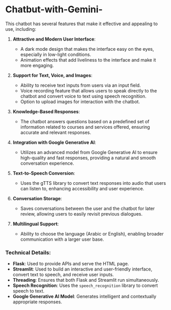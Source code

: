 # Chatbut-with-Gemini-

This chatbot has several features that make it effective and appealing to use, including:

1. **Attractive and Modern User Interface**:
    - A dark mode design that makes the interface easy on the eyes, especially in low-light conditions.
    - Animation effects that add liveliness to the interface and make it more engaging.

2. **Support for Text, Voice, and Images**:
    - Ability to receive text inputs from users via an input field.
    - Voice recording feature that allows users to speak directly to the chatbot and convert voice to text using speech recognition.
    - Option to upload images for interaction with the chatbot.

3. **Knowledge-Based Responses**:
    - The chatbot answers questions based on a predefined set of information related to courses and services offered, ensuring accurate and relevant responses.

4. **Integration with Google Generative AI**:
    - Utilizes an advanced model from Google Generative AI to ensure high-quality and fast responses, providing a natural and smooth conversation experience.

5. **Text-to-Speech Conversion**:
    - Uses the gTTS library to convert text responses into audio that users can listen to, enhancing accessibility and user experience.

6. **Conversation Storage**:
    - Saves conversations between the user and the chatbot for later review, allowing users to easily revisit previous dialogues.

7. **Multilingual Support**:
    - Ability to choose the language (Arabic or English), enabling broader communication with a larger user base.

### Technical Details:
- **Flask**: Used to provide APIs and serve the HTML page.
- **Streamlit**: Used to build an interactive and user-friendly interface, convert text to speech, and receive user inputs.
- **Threading**: Ensures that both Flask and Streamlit run simultaneously.
- **Speech Recognition**: Uses the `speech_recognition` library to convert speech to text.
- **Google Generative AI Model**: Generates intelligent and contextually appropriate responses.
